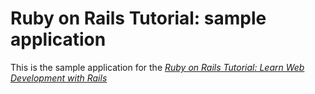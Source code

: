 # Ruby on Rails Tutorial: sample application

This is the sample application for the
[*Ruby on Rails Tutorial: Learn Web Development with Rails*](http://www.railstutorial.org/)